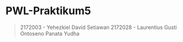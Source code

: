 # PWL-Praktikum5

> 2172003 - Yehezkiel David Setiawan
> 2172028 - Laurentius Gusti Ontoseno Panata Yudha
